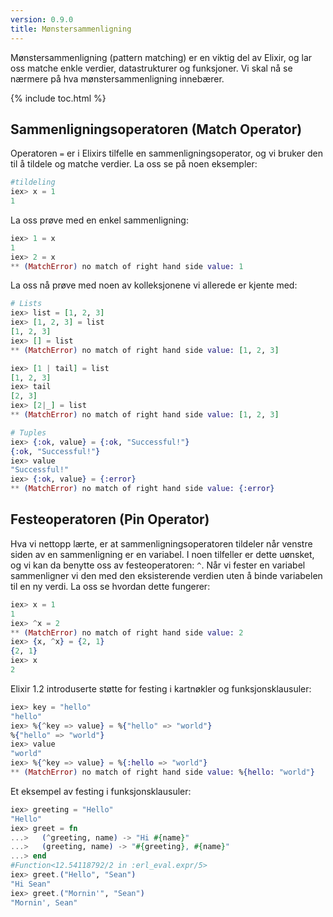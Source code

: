 ```yaml
---
version: 0.9.0
title: Mønstersammenligning
---
```


Mønstersammenligning (pattern matching) er en viktig del av Elixir, og lar oss matche enkle verdier, datastrukturer og funksjoner. Vi skal nå se nærmere på hva mønstersammenligning innebærer.

{% include toc.html %}

## Sammenligningsoperatoren (Match Operator)

Operatoren `=` er i Elixirs tilfelle en sammenligningsoperator, og vi bruker den til å tildele og matche verdier. La oss se på noen eksempler:

```elixir
#tildeling
iex> x = 1
1
```

La oss prøve med en enkel sammenligning:

```elixir
iex> 1 = x
1
iex> 2 = x
** (MatchError) no match of right hand side value: 1
```

La oss nå prøve med noen av kolleksjonene vi allerede er kjente med:

```elixir
# Lists
iex> list = [1, 2, 3]
iex> [1, 2, 3] = list
[1, 2, 3]
iex> [] = list
** (MatchError) no match of right hand side value: [1, 2, 3]

iex> [1 | tail] = list
[1, 2, 3]
iex> tail
[2, 3]
iex> [2|_] = list
** (MatchError) no match of right hand side value: [1, 2, 3]

# Tuples
iex> {:ok, value} = {:ok, "Successful!"}
{:ok, "Successful!"}
iex> value
"Successful!"
iex> {:ok, value} = {:error}
** (MatchError) no match of right hand side value: {:error}
```

## Festeoperatoren (Pin Operator)

Hva vi nettopp lærte, er at sammenligningsoperatoren tildeler når venstre siden av en sammenligning er en variabel. I noen tilfeller er dette uønsket, og vi kan da benytte oss av festeoperatoren: `^`.
Når vi fester en variabel sammenligner vi den med den eksisterende verdien uten å binde variabelen til en ny verdi. La oss se hvordan dette fungerer:


```elixir
iex> x = 1
1
iex> ^x = 2
** (MatchError) no match of right hand side value: 2
iex> {x, ^x} = {2, 1}
{2, 1}
iex> x
2
```

Elixir 1.2 introduserte støtte for festing i kartnøkler og funksjonsklausuler:

```elixir
iex> key = "hello"
"hello"
iex> %{^key => value} = %{"hello" => "world"}
%{"hello" => "world"}
iex> value
"world"
iex> %{^key => value} = %{:hello => "world"}
** (MatchError) no match of right hand side value: %{hello: "world"}
```

Et eksempel av festing i funksjonsklausuler:

```elixir
iex> greeting = "Hello"
"Hello"
iex> greet = fn
...>   (^greeting, name) -> "Hi #{name}"
...>   (greeting, name) -> "#{greeting}, #{name}"
...> end
#Function<12.54118792/2 in :erl_eval.expr/5>
iex> greet.("Hello", "Sean")
"Hi Sean"
iex> greet.("Mornin'", "Sean")
"Mornin', Sean"
```

